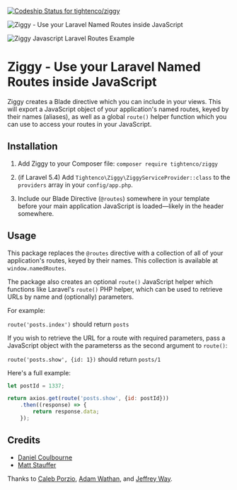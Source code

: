 [ ![Codeship Status for tightenco/ziggy](https://app.codeship.com/projects/fd5f2a10-5f32-0135-294e-56d74613da6d/status?branch=master)](https://app.codeship.com/projects/238934)

![Ziggy - Use your Laravel Named Routes inside JavaScript](https://raw.githubusercontent.com/tightenco/ziggy/master/ziggy-banner-sunrise.png)

![Ziggy Javascript Laravel Routes Example](http://i.imgur.com/tWu1ZqT.gif)

# Ziggy - Use your Laravel Named Routes inside JavaScript

Ziggy creates a Blade directive which you can include in your views. This will export a JavaScript object of your application's named routes, keyed by their names (aliases), as well as a global `route()` helper function which you can use to access your routes in your JavaScript.

## Installation 

1. Add Ziggy to your Composer file: `composer require tightenco/ziggy`

2. (if Laravel 5.4) Add `Tightenco\Ziggy\ZiggyServiceProvider::class` to the `providers` array in your `config/app.php`.

3. Include our Blade Directive (`@routes`) somewhere in your template before your main application JavaScript is loaded&mdash;likely in the header somewhere.

## Usage

This package replaces the `@routes` directive with a collection of all of your application's routes, keyed by their names. This collection is available at `window.namedRoutes`.

The package also creates an optional `route()` JavaScript helper which functions like Laravel's `route()` PHP helper, which can be used to retrieve URLs by name and (optionally) parameters. 

For example:

`route('posts.index')` should return `posts`

If you wish to retrieve the URL for a route with required parameters, pass a JavaScript object with the parameterss as the second argument to `route()`:

`route('posts.show', {id: 1})` should return `posts/1`

Here's a full example:

```javascript
let postId = 1337;

return axios.get(route('posts.show', {id: postId}))
    .then((response) => {
        return response.data;
    });
```


## Credits

- [Daniel Coulbourne](https://twitter.com/DCoulbourne)
- [Matt Stauffer](https://twitter.com/stauffermatt)

Thanks to [Caleb Porzio](http://twitter.com/calebporzio), [Adam Wathan](http://twitter.com/adamwathan), and [Jeffrey Way](http://twitter.com/jeffrey_way).
